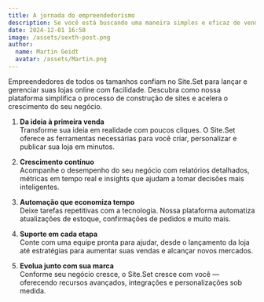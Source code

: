 ```yaml
---
title: A jornada do empreendedorismo
description: Se você está buscando uma maneira simples e eficaz de vender seus produtos online, o Site.Set é a solução perfeita para você.
date: 2024-12-01 16:50
image: /assets/sexth-post.png
author: 
  name: Martin Geidt
  avatar: /assets/Martin.png
---
```


Empreendedores de todos os tamanhos confiam no Site.Set para lançar e gerenciar suas lojas online com facilidade. Descubra como nossa plataforma simplifica o processo de construção de sites e acelera o crescimento do seu negócio.

1. **Da ideia à primeira venda**  
   Transforme sua ideia em realidade com poucos cliques. O Site.Set oferece as ferramentas necessárias para você criar, personalizar e publicar sua loja em minutos.

2. **Crescimento contínuo**  
   Acompanhe o desempenho do seu negócio com relatórios detalhados, métricas em tempo real e insights que ajudam a tomar decisões mais inteligentes.

3. **Automação que economiza tempo**  
   Deixe tarefas repetitivas com a tecnologia. Nossa plataforma automatiza atualizações de estoque, confirmações de pedidos e muito mais.

4. **Suporte em cada etapa**  
   Conte com uma equipe pronta para ajudar, desde o lançamento da loja até estratégias para aumentar suas vendas e alcançar novos mercados.

5. **Evolua junto com sua marca**  
   Conforme seu negócio cresce, o Site.Set cresce com você — oferecendo recursos avançados, integrações e personalizações sob medida.
